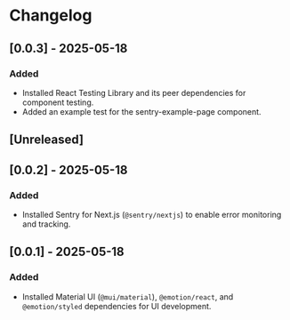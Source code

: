 # Changelog

## [0.0.3] - 2025-05-18
### Added
- Installed React Testing Library and its peer dependencies for component testing.
- Added an example test for the sentry-example-page component.

## [Unreleased]

## [0.0.2] - 2025-05-18
### Added
- Installed Sentry for Next.js (`@sentry/nextjs`) to enable error monitoring and tracking.

## [0.0.1] - 2025-05-18
### Added
- Installed Material UI (`@mui/material`), `@emotion/react`, and `@emotion/styled` dependencies for UI development. 
